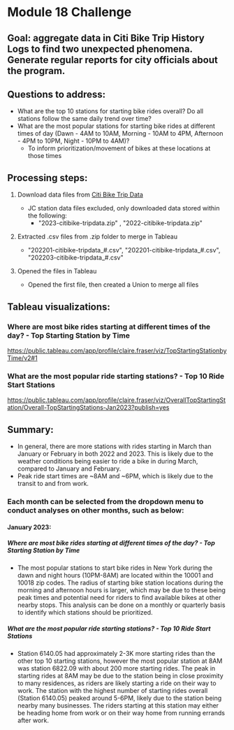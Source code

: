 # Module 18 Challenge

## Goal: aggregate data in Citi Bike Trip History Logs to find two unexpected phenomena. Generate regular reports for city officials about the program.

## Questions to address:

- What are the top 10 stations for starting bike rides overall? Do all stations follow the same daily trend over time?
- What are the most popular stations for starting bike rides at different times of day (Dawn - 4AM to 10AM, Morning - 10AM to 4PM, Afternoon - 4PM to 10PM, Night - 10PM to 4AM)?
	- To inform prioritization/movement of bikes at these locations at those times


## Processing steps:

1. Download data files from [Citi Bike Trip Data]("https://citibikenyc.com/system-data")
	- JC station data files excluded, only downloaded data stored within the following:
		- "2023-citibike-tripdata.zip" , "2022-citibike-tripdata.zip"
	
2. Extracted .csv files from .zip folder to merge in Tableau
	- "202201-citibike-tripdata_#.csv", "202201-citibike-tripdata_#.csv", "202203-citibike-tripdata_#.csv"
	
3. Opened the files in Tableau
	- Opened the first file, then created a Union to merge all files	
	
## Tableau visualizations:

### Where are most bike rides starting at different times of the day? - Top Starting Station by Time 
https://public.tableau.com/app/profile/claire.fraser/viz/TopStartingStationbyTime/v2#1

### What are the most popular ride starting stations? - Top 10 Ride Start Stations
https://public.tableau.com/app/profile/claire.fraser/viz/OverallTopStartingStation/Overall-TopStartingStations-Jan2023?publish=yes
	
## Summary:

- In general, there are more stations with rides starting in March than January or February in both 2022 and 2023. This is likely due to the weather conditions being easier to ride a bike in during March, compared to January and February.
- Peak ride start times are ~8AM and ~6PM, which is likely due to the transit to and from work.

### Each month can be selected from the dropdown menu to conduct analyses on other months, such as below:

#### January 2023:

##### Where are most bike rides starting at different times of the day? - Top Starting Station by Time 
- The most popular stations to start bike rides in New York during the dawn and night hours (10PM-8AM) are located within the 10001 and 10018 zip codes. The radius of starting bike station locations during the morning and afternoon hours is larger, which may be due to these being peak times and potential need for riders to find available bikes at other nearby stops. This analysis can be done on a monthly or quarterly basis to identify which stations should be prioritized.

##### What are the most popular ride starting stations? - Top 10 Ride Start Stations
- Station 6140.05 had approximately 2-3K more starting rides than the other top 10 starting stations, however the most popular station at 8AM was station 6822.09 with about 200 more starting rides. The peak in starting rides at 8AM may be due to the station being in close proximity to many residences, as riders are likely starting a ride on their way to work. The station with the highest number of starting rides overall (Station 6140.05) peaked around 5-6PM, likely due to the station being nearby many businesses. The riders starting at this station may either be heading home from work or on their way home from running errands after work.
